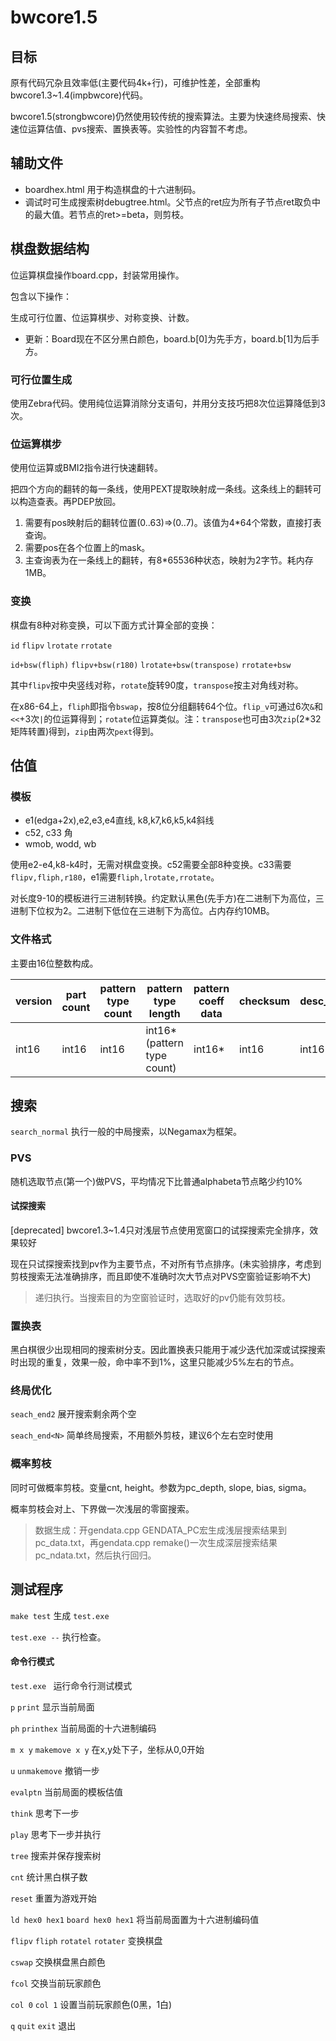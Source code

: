 # bwcore1.5

## 目标

原有代码冗杂且效率低(主要代码4k+行)，可维护性差，全部重构bwcore1.3~1.4(impbwcore)代码。

bwcore1.5(strongbwcore)仍然使用较传统的搜索算法。主要为快速终局搜索、快速位运算估值、pvs搜索、置换表等。实验性的内容暂不考虑。

## 辅助文件

* boardhex.html 用于构造棋盘的十六进制码。
* 调试时可生成搜索树debugtree.html。父节点的ret应为所有子节点ret取负中的最大值。若节点的ret>=beta，则剪枝。

## 棋盘数据结构

位运算棋盘操作board.cpp，封装常用操作。

包含以下操作：

生成可行位置、位运算棋步、对称变换、计数。

* 更新：Board现在不区分黑白颜色，board.b[0]为先手方，board.b[1]为后手方。

### 可行位置生成

使用Zebra代码。使用纯位运算消除分支语句，并用分支技巧把8次位运算降低到3次。

### 位运算棋步

使用位运算或BMI2指令进行快速翻转。

把四个方向的翻转的每一条线，使用PEXT提取映射成一条线。这条线上的翻转可以构造查表。再PDEP放回。

1. 需要有pos映射后的翻转位置(0..63)=>(0..7)。该值为4*64个常数，直接打表查询。
2. 需要pos在各个位置上的mask。
3. 主查询表为在一条线上的翻转，有8*65536种状态，映射为2字节。耗内存1MB。

### 变换

棋盘有8种对称变换，可以下面方式计算全部的变换：

`id`  `flipv`   `lrotate` `rrotate`

`id+bsw(fliph)` `flipv+bsw(r180)`  `lrotate+bsw(transpose)`  `rrotate+bsw`

其中`flipv`按中央竖线对称，`rotate`旋转90度，`transpose`按主对角线对称。

在x86-64上，`fliph`即指令`bswap`，按8位分组翻转64个位。`flip_v`可通过6次`&`和`<<`+3次`|`的位运算得到；`rotate`位运算类似。注：`transpose`也可由3次`zip`(2*32矩阵转置)得到，`zip`由两次`pext`得到。

## 估值

### 模板

* e1(edga+2x),e2,e3,e4直线, k8,k7,k6,k5,k4斜线
* c52, c33 角
* wmob, wodd, wb

使用e2-e4,k8-k4时，无需对棋盘变换。c52需要全部8种变换。c33需要`flipv,fliph,r180`，e1需要`fliph,lrotate,rrotate`。

对长度9-10的模板进行三进制转换。约定默认黑色(先手方)在二进制下为高位，三进制下位权为2。二进制下低位在三进制下为高位。占内存约10MB。

### 文件格式

主要由16位整数构成。

| version | part count | pattern type count | pattern type length        | pattern coeff data | checksum | desc_str_len | desc_str | generate timestamp |
| ------- | ---------- | ------------------ | -------------------------- | ------------------ | -------- | ------------ | -------- | ------------------ |
| int16   | int16      | int16              | int16*(pattern type count) | int16*             | int16    | int16        | cstring  | int64              |

## 搜索

`search_normal` 执行一般的中局搜索，以Negamax为框架。

### PVS

随机选取节点(第一个)做PVS，平均情况下比普通alphabeta节点略少约10%

#### 试探搜索

[deprecated] bwcore1.3~1.4只对浅层节点使用宽窗口的试探搜索完全排序，效果较好

现在只试探搜索找到pv作为主要节点，不对所有节点排序。(未实验排序，考虑到剪枝搜索无法准确排序，而且即使不准确时次大节点对PVS空窗验证影响不大)

> 递归执行。当搜索目的为空窗验证时，选取好的pv仍能有效剪枝。

### 置换表

黑白棋很少出现相同的搜索树分支。因此置换表只能用于减少迭代加深或试探搜索时出现的重复，效果一般，命中率不到1%，这里只能减少5%左右的节点。

### 终局优化

`seach_end2` 展开搜索剩余两个空

`seach_end<N>` 简单终局搜索，不用额外剪枝，建议6个左右空时使用

### 概率剪枝

同时可做概率剪枝。变量cnt, height。参数为pc_depth, slope, bias, sigma。

概率剪枝会对上、下界做一次浅层的零窗搜索。

> 数据生成：开gendata.cpp GENDATA_PC宏生成浅层搜索结果到pc_data.txt，再gendata.cpp remake()一次生成深层搜索结果pc_ndata.txt，然后执行回归。

## 测试程序

`make test` 生成 `test.exe`

`test.exe --` 执行检查。

#### 命令行模式

`test.exe ` 运行命令行测试模式

`p` `print` 显示当前局面

`ph` `printhex` 当前局面的十六进制编码

`m x y` `makemove x y` 在x,y处下子，坐标从0,0开始

`u` `unmakemove` 撤销一步 

`evalptn` 当前局面的模板估值

`think` 思考下一步

`play` 思考下一步并执行

`tree` 搜索并保存搜索树

`cnt` 统计黑白棋子数

`reset` 重置为游戏开始

`ld hex0 hex1` `board hex0 hex1` 将当前局面置为十六进制编码值

`flipv` `fliph` `rotatel` `rotater` 变换棋盘

`cswap` 交换棋盘黑白颜色

`fcol` 交换当前玩家颜色

`col 0` `col 1` 设置当前玩家颜色(0黑，1白)

`q` `quit` `exit` 退出

